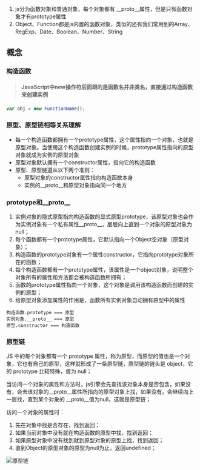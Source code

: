 1. js分为函数对象和普通对象，每个对象都有 __proto__属性，但是只有函数对象才有prototype属性
2. Object、Function都是js内置的函数对象，类似的还有我们常用到的Array、RegExp、Date、Boolean、Number、String
## 概念
### 构造函数
> ####  JavaScript中new操作符后面跟的是函数名并非类名，直接通过构造函数来创建实例

```js
var obj = new FunctionName();
```

### 原型、原型链相等关系理解

* 每一个构造函数都拥有一个prototype属性，这个属性指向一个对象，也就是原型对象。当使用这个构造函数创建实例的时候，prototype属性指向的原型对象就成为实例的原型对象
* 原型对象默认拥有一个constructor属性，指向它的构造函数
* 原型、原型链遵从以下两个准则：
  * 原型对象的constructor属性指向构造函数本身
  * 实例的__proto__和原型对象指向同一个地方



### prototype和__proto__

1. 实例对象的隐式原型指向构造函数的显式原型prototype，该原型对象也会作为实例对象有一个私有属性__proto__，层层向上直到一个对象的原型对象为null；
2. 每个函数都有一个prototype属性，它默认指向一个Object空对象（原型对象）；
3. 构造函数的prototype对象有一个属性constructor，它指向prototype对象所在的函数；
4. 每个构造函数都有一个prototype属性，该属性是一个object对象，说明整个对象所有的属性和方法都会被构造函数所拥有；
5. 函数的prototype属性指向一个对象，这个对象是调用该构造函数而创建的实例的原型；
6. 给原型对象添加属性的作用是，函数所有实例对象自动拥有原型中的属性

```
构造函数.prototype === 原型
实例对象.__proto__ === 原型
原型.constructor === 构造函数
```

### 原型链

JS 中的每个对象都有一个 prototype 属性，称为原型，而原型的值也是一个对象，它也有自己的原型，这样就形成了一条原型链，原型链的链头是 object，它的 prototype 比较特殊，值为 null；

当访问一个对象的属性和方法时，js引擎会先查找该对象本身是否包含，如果没有，会去该对象的__proto__属性所指向的原型对象上找，如果没有，会继续向上一层找，直到某个对象的 __proto__值为null，这就是原型链；

访问一个对象的属性时：

1. 先在对象中找是否存在，找到返回；
2. 如果当前对象中没有就在构造函数的原型中找，找到返回；
3. 如果原型对象中没有找到就到原型对象的原型上找，找到返回；
4. 直到Object的原型对象的原型为null为止，返回undefined；


![原型链](..\.\images\js\原型链.png)